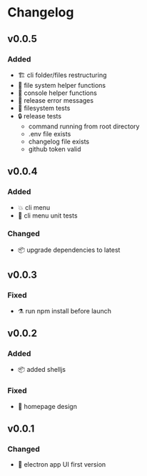 # Changelog
## v0.0.5
### Added
- :building_construction: cli folder/files restructuring
- :bricks: file system helper functions
- :bricks: console helper functions
- :goal_net: release error messages
- :green_heart: filesystem tests
- :lock: release tests
  - command running from root directory
  - .env file exists
  - changelog file exists
  - github token valid

## v0.0.4
### Added
- :boom: cli menu
- :green_heart: cli menu unit tests
### Changed
- :package: upgrade dependencies to latest

## v0.0.3
### Fixed
- :alembic: run npm install before launch

## v0.0.2
### Added
- :package: added shelljs
### Fixed
- :art: homepage design

## v0.0.1
### Changed
- :construction: electron app UI first version
